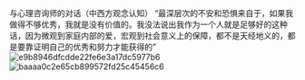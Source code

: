 与心理咨询师的对话（中西方观念认知）
“最深层次的不安和恐惧来自于，如果我做得不够优秀，我就是没有价值的。我没法说出我作为一个人就是足够好的这种话，因为微观到家庭内部的爱，宏观到社会意义上的保障，都不是天经地义的，都是要靠证明自己的优秀和努力才能获得的”
![e9b8946dfcdde22fe6e3a17dc5977b6](https://github.com/user-attachments/assets/b3084731-d1c4-4f1f-9bff-b874902b3740)
![baaaa0c2e65cb899572fd25c45456c6](https://github.com/user-attachments/assets/1425556d-19db-4c1f-8388-bf9015a75466)
